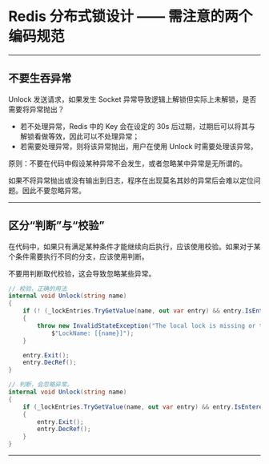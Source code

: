 # Redis 分布式锁设计 —— 需注意的两个编码规范


---

## 不要生吞异常

Unlock 发送请求，如果发生 Socket 异常导致逻辑上解锁但实际上未解锁，是否需要将异常抛出？

- 若不处理异常，Redis 中的 Key 会在设定的 30s 后过期，过期后可以将其与解锁看做等效，因此可以不处理异常；
- 若需要处理异常，则将该异常抛出，用户在使用 Unlock 时需要处理该异常。

原则：不要在代码中假设某种异常不会发生，或者忽略某中异常是无所谓的。

如果不将异常抛出或没有输出到日志，程序在出现莫名其妙的异常后会难以定位问题。因此不要忽略异常。

---

## 区分“判断”与“校验”

在代码中，如果只有满足某种条件才能继续向后执行，应该使用校验。如果对于某个条件需要执行不同的分支，应该使用判断。

不要用判断取代校验，这会导致忽略某些异常。

``` C#
// 校验，正确的用法
internal void Unlock(string name)
{
    if (! (_lockEntries.TryGetValue(name, out var entry) && entry.IsEntered()))
    {
        throw new InvalidStateException("The local lock is missing or the local lock is not held by the current thread. " +
            $"LockName: [{name}]");
    }

    entry.Exit();
    entry.DecRef();
}
```

``` C#
// 判断，会忽略异常。
internal void Unlock(string name)
{
    if (_lockEntries.TryGetValue(name, out var entry) && entry.IsEntered())
    {
        entry.Exit();
        entry.DecRef();
    }
}
```

---

